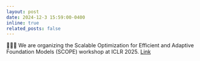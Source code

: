 ```yaml
---
layout: post
date: 2024-12-3 15:59:00-0400
inline: true
related_posts: false
---
```

🧑‍🤝‍🧑 We are organizing the Scalable Optimization for Efficient and Adaptive Foundation Models (SCOPE) workshop at ICLR 2025. [Link](https://scope-workshop.github.io/ )